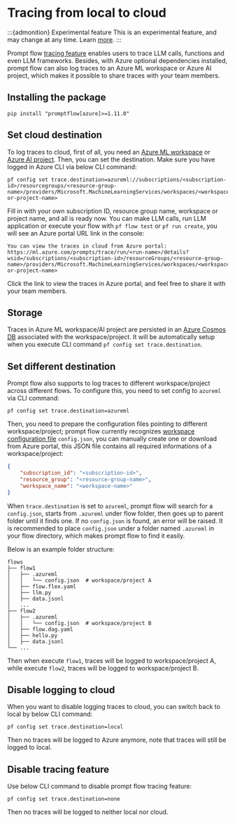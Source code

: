 # Tracing from local to cloud

:::{admonition} Experimental feature
This is an experimental feature, and may change at any time. Learn [more](../../../how-to-guides/faq.md#stable-vs-experimental).
:::

Prompt flow [tracing feature](../../../how-to-guides/tracing/index.md) enables users to trace LLM calls, functions and even LLM frameworks. Besides, with Azure optional dependencies installed, prompt flow can also log traces to an Azure ML workspace or Azure AI project, which makes it possible to share traces with your team members.

## Installing the package

```console
pip install "promptflow[azure]>=1.11.0"
```

## Set cloud destination

To log traces to cloud, first of all, you need an [Azure ML workspace](https://learn.microsoft.com/en-us/azure/machine-learning/concept-workspace?view=azureml-api-2) or [Azure AI project](https://learn.microsoft.com/en-us/azure/ai-studio/how-to/create-projects). Then, you can set the destination. Make sure you have logged in Azure CLI via below CLI command:

```console
pf config set trace.destination=azureml://subscriptions/<subscription-id>/resourcegroups/<resource-group-name>/providers/Microsoft.MachineLearningServices/workspaces/<workspace-or-project-name>
```

Fill in with your own subscription ID, resource group name, workspace or project name, and all is ready now. You can make LLM calls, run LLM application or execute your flow with `pf flow test` or `pf run create`, you will see an Azure portal URL link in the console:

```console
You can view the traces in cloud from Azure portal: https://ml.azure.com/prompts/trace/run/<run-name>/details?wsid=/subscriptions/<subscription-id>/resourceGroups/<resource-group-name>/providers/Microsoft.MachineLearningServices/workspaces/<workspace-or-project-name>
```
Click the link to view the traces in Azure portal, and feel free to share it with your team members.

## Storage

Traces in Azure ML workspace/AI project are persisted in an [Azure Cosmos DB](https://learn.microsoft.com/en-us/azure/cosmos-db/) associated with the workspace/project. It will be automatically setup when you execute CLI command `pf config set trace.destination`.

## Set different destination

Prompt flow also supports to log traces to different workspace/project across different flows. To configure this, you need to set config to `azureml` via CLI command:

```console
pf config set trace.destination=azureml
```

Then, you need to prepare the configuration files pointing to different workspace/project; prompt flow currently recognizes [workspace configuration file](https://learn.microsoft.com/en-us/azure/machine-learning/how-to-configure-environment?view=azureml-api-2#local-and-dsvm-only-create-a-workspace-configuration-file) `config.json`, you can manually create one or download from Azure portal, this JSON file contains all required informations of a workspace/project:

```json
{
    "subscription_id": "<subscription-id>",
    "resource_group": "<resource-group-name>",
    "workspace_name": "<workspace-name>"
}
```

When `trace.destination` is set to `azureml`, prompt flow will search for a `config.json`, starts from `.azureml` under flow folder, then goes up to parent folder until it finds one. If no `config.json` is found, an error will be raised. It is recommended to place `config.json` under a folder named `.azureml` in your flow directory, which makes prompt flow to find it easily.

Below is an example folder structure:

```
flows
├── flow1
│   ├── .azureml
│   │   └── config.json  # workspace/project A
│   ├── flow.flex.yaml
│   ├── llm.py
│   ├── data.jsonl
│   ...
├── flow2
│   ├── .azureml
│   │   └── config.json  # workspace/project B
│   ├── flow.dag.yaml
│   ├── hello.py
│   ├── data.jsonl
└── ...
```

Then when execute `flow1`, traces will be logged to workspace/project A, while execute `flow2`, traces will be logged to workspace/project B.

## Disable logging to cloud

When you want to disable logging traces to cloud, you can switch back to local by below CLI command:

```console
pf config set trace.destination=local
```

Then no traces will be logged to Azure anymore, note that traces will still be logged to local.

## Disable tracing feature

Use below CLI command to disable prompt flow tracing feature:

```console
pf config set trace.destination=none
```

Then no traces will be logged to neither local nor cloud.

